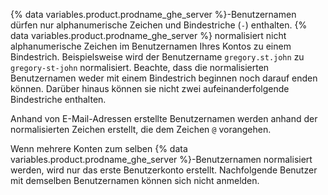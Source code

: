{% data variables.product.prodname_ghe_server %}-Benutzernamen dürfen nur alphanumerische Zeichen und Bindestriche (`-`) enthalten. {% data variables.product.prodname_ghe_server %} normalisiert nicht alphanumerische Zeichen im Benutzernamen Ihres Kontos zu einem Bindestrich. Beispielsweise wird der Benutzername `gregory.st.john` zu `gregory-st-john` normalisiert. Beachte, dass die normalisierten Benutzernamen weder mit einem Bindestrich beginnen noch darauf enden können. Darüber hinaus können sie nicht zwei aufeinanderfolgende Bindestriche enthalten.

Anhand von E-Mail-Adressen erstellte Benutzernamen werden anhand der normalisierten Zeichen erstellt, die dem Zeichen `@` vorangehen.

Wenn mehrere Konten zum selben {% data variables.product.prodname_ghe_server %}-Benutzernamen normalisiert werden, wird nur das erste Benutzerkonto erstellt. Nachfolgende Benutzer mit demselben Benutzernamen können sich nicht anmelden.
